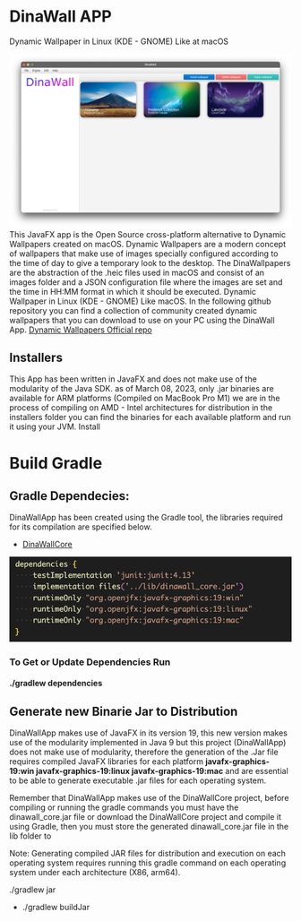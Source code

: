 # DinaWall APP 
Dynamic Wallpaper in Linux (KDE - GNOME) Like at macOS

![DinaWall App 0.1](./img/DinaWallApp_0.1.png)
This JavaFX app is the Open Source cross-platform alternative to Dynamic Wallpapers created on macOS. Dynamic Wallpapers are a modern concept of wallpapers that make use of images specially configured according to the time of day to give a temporary look to the desktop.
The DinaWallpapers are the abstraction of the .heic files used in macOS and consist of an images folder and a JSON configuration file where the images are set and the time in HH:MM format in which it should be executed. Dynamic Wallpaper in Linux (KDE - GNOME) Like macOS.
In the following github repository you can find a collection of community created dynamic wallpapers that you can download to use on your PC using the DinaWall App. [Dynamic Wallpapers Official repo](https://github.com/fredericksalazar/dinamic_wallpapers_repo.git "Dynamic Wallpapers Official repo")

## Installers
This App has been written in JavaFX and does not make use of the modularity of the Java SDK. as of March 08, 2023, only .jar binaries are available for ARM platforms (Compiled on MacBook Pro M1) we are in the process of compiling on AMD - Intel architectures for distribution in the installers folder you can find the binaries for each available platform and run it using your JVM. Install

# Build Gradle

## Gradle Dependecies:
DinaWallApp has been created using the Gradle tool, the libraries required for its compilation are specified below.

* [DinaWallCore](https://github.com/fredericksalazar/dinawall_core)

![Gradle Dependecies](./img/gradle_dependecies.png)

### To Get or Update Dependencies Run

#### ./gradlew dependencies

## Generate new Binarie Jar to Distribution
DinaWallApp makes use of JavaFX in its version 19, this new version makes use of the modularity implemented in Java 9 but this project (DinaWallApp) does not make use of modularity, therefore the generation of the .Jar file requires compiled JavaFX libraries for each platform **javafx-graphics-19:win javafx-graphics-19:linux javafx-graphics-19:mac** and are essential to be able to generate executable .jar files for each operating system.

Remember that DinaWallApp makes use of the DinaWallCore project, before compiling or running the gradle commands you must have the dinawall_core.jar file or download the DinaWallCore project and compile it using Gradle, then you must store the generated dinawall_core.jar file in the lib folder to

Note: Generating compiled JAR files for distribution and execution on each operating system requires running this gradle command on each operating system under each architecture (X86, arm64).

./gradlew jar

* ./gradlew buildJar



